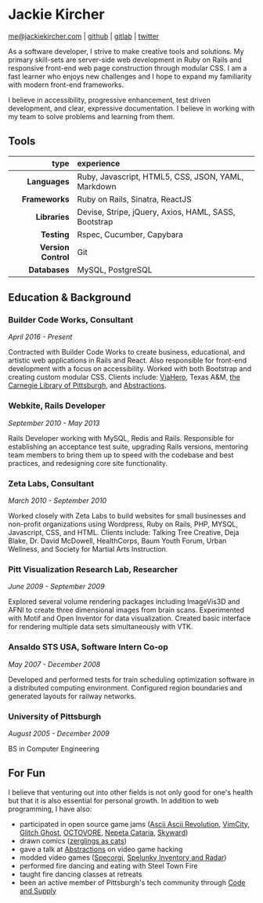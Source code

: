 Jackie Kircher
==============

me@jackiekircher.com |
[github](https://github.com/jackiekircher) |
[gitlab](https://gitlab.com/jackiekircher) |
[twitter](https://twitter.com/jackiekircher)

As a software developer, I strive to make creative tools and solutions.
My primary skill-sets are server-side web development in Ruby on Rails
and responsive front-end web page construction through modular CSS. I am
a fast learner who enjoys new challenges and I hope to expand my
familiarity with modern front-end frameworks.

I believe in accessibility, progressive enhancement, test driven development,
and clear, expressive documentation. I believe in working with my team
to solve problems and learning from them.


## Tools

|                type | experience                                              |
|--------------------:|:--------------------------------------------------------|
|       **Languages** | Ruby, Javascript, HTML5, CSS, JSON, YAML, Markdown      |
|      **Frameworks** | Ruby on Rails, Sinatra, ReactJS                         |
|       **Libraries** | Devise, Stripe, jQuery, Axios, HAML, SASS, Bootstrap    |
|         **Testing** | Rspec, Cucumber, Capybara                               |
| **Version Control** | Git                                                     |
|       **Databases** | MySQL, PostgreSQL                                       |


## Education & Background

### Builder Code Works, Consultant
*April 2016 - Present*

Contracted with Builder Code Works to create business, educational, and artistic web
applications in Rails and React. Also responsible for front-end development with a focus
on accessibility. Worked with both Bootstrap and creating custom modular CSS. Clients
include: [ViaHero](https://www.viahero.com/), Texas A&M,
[the Carnegie Library of Pittsburgh](http://www.carnegielibrary.org/),
and [Abstractions](http://abstractions.io/).

### Webkite, Rails Developer
*September 2010 - May 2013*

Rails Developer working with MySQL, Redis and Rails. Responsible for establishing
an acceptance test suite, upgrading Rails versions, mentoring team members to bring
them up to speed with the codebase and best practices, and redesigning core site
functionality.


### Zeta Labs, Consultant
*March 2010 - September 2010*

Worked closely with Zeta Labs to build websites for small businesses and non-profit
organizations using Wordpress, Ruby on Rails, PHP, MYSQL, Javascript, CSS, and
HTML. Clients include: Talking Tree Creative, Deja Blake, Dr. David McDowell,
HealthCorps, Baum Youth Forum, Urban Wellness, and Society for Martial Arts
Instruction.


### Pitt Visualization Research Lab, Researcher
*June 2009 - September 2009*

Explored several volume rendering packages including ImageVis3D and AFNI to create
three dimensional images from brain scans. Experimented with Motif and Open Inventor
for data visualization. Created basic interface for rendering multiple data sets
simultaneously with VTK.


### Ansaldo STS USA, Software Intern Co-op
*May 2007 - December 2008*

Developed and performed tests for train scheduling optimization software in a
distributed computing environment. Configured region boundaries and generated
layouts for railway networks.


### University of Pittsburgh
*August 2005 - December 2009*

BS in Computer Engineering


## For Fun

  I believe that venturing out into other fields is not only good for
  one's health but that it is also essential for personal growth. In addition
  to web programming, I have also:

  - participated in open source game jams ([Ascii Ascii Revolution](https://github.com/jackiekircher/AsciiAsciiRevolution), [VimCity](https://github.com/jackiekircher/VimCity), [Glitch Ghost](https://github.com/jackiekircher/glitch-ghost), [OCTOVORE](https://github.com/jackiekircher/octovore), [Nepeta Cataria](https://github.com/LindseyB/nepeta-cataria), [Skyward](https://github.com/ColourTann/gug))
  - drawn comics ([zerglings as cats](http://zerglingsascats.com))
  - gave a talk at [Abstractions](http://abstractions.io/schedule/detail.html#session-47) on video game hacking
  - modded video games ([Specorgi](https://github.com/jackiekircher/specorgi), [Spelunky Inventory and Radar](https://github.com/jackiekircher/spelunky-inventory-hack))
  - performed fire dancing and eating with Steel Town Fire
  - taught fire dancing classes at retreats
  - been an active member of Pittsburgh's tech community through [Code
    and Supply](http://www.codeandsupply.co/)
